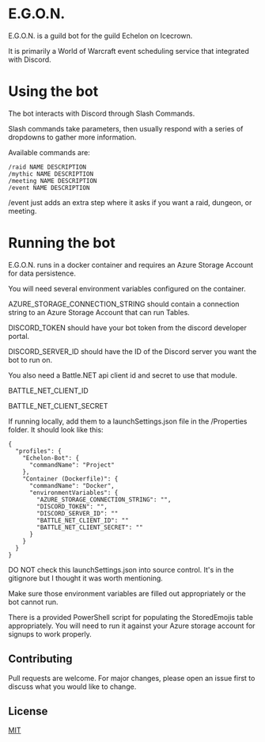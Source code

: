 # E.G.O.N.

E.G.O.N. is a guild bot for the guild Echelon on Icecrown.

It is primarily a World of Warcraft event scheduling service that integrated with Discord.

# Using the bot
The bot interacts with Discord through Slash Commands.

Slash commands take parameters, then usually respond with a series of dropdowns to gather more information.

Available commands are:

````
/raid NAME DESCRIPTION
/mythic NAME DESCRIPTION
/meeting NAME DESCRIPTION
/event NAME DESCRIPTION
````

/event just adds an extra step where it asks if you want a raid, dungeon, or meeting.

# Running the bot
E.G.O.N. runs in a docker container and requires an Azure Storage Account for data persistence.

You will need several environment variables configured on the container.

AZURE_STORAGE_CONNECTION_STRING should contain a connection string to an Azure Storage Account that can run Tables.

DISCORD_TOKEN should have your bot token from the discord developer portal.

DISCORD_SERVER_ID should have the ID of the Discord server you want the bot to run on.

You also need a Battle.NET api client id and secret to use that module.

BATTLE_NET_CLIENT_ID

BATTLE_NET_CLIENT_SECRET

If running locally, add them to a launchSettings.json file in the /Properties folder. It should look like this:
```
{
  "profiles": {
    "Echelon-Bot": {
      "commandName": "Project"
    },
    "Container (Dockerfile)": {
      "commandName": "Docker",
      "environmentVariables": {
        "AZURE_STORAGE_CONNECTION_STRING": "",
        "DISCORD_TOKEN": "",
        "DISCORD_SERVER_ID": ""
        "BATTLE_NET_CLIENT_ID": ""
        "BATTLE_NET_CLIENT_SECRET": ""
      }
    }
  }
}
```
DO NOT check this launchSettings.json into source control. It's in the gitignore but I thought it was worth mentioning.

Make sure those environment variables are filled out appropriately or the bot cannot run.

There is a provided PowerShell script for populating the StoredEmojis table appropriately. You will need to run it against your Azure storage account
for signups to work properly.

## Contributing

Pull requests are welcome. For major changes, please open an issue first
to discuss what you would like to change.

## License

[MIT](https://choosealicense.com/licenses/mit/)